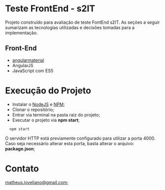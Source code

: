 # Teste FrontEnd - s2IT

Projeto construído para avaliação de teste FontEnd s2IT. 
As seções a seguir sumarizam as tecnologias utilizadas e decisões tomadas para a implementação.

## Front-End
- [angularmaterial](https://material.angularjs.org/)
- AngularJS
- JavaScript com ES5

# Execução do Projeto

- Instalar o [NodeJS](https://nodejs.org/en/) e [NPM](https://www.npmjs.com/);
- Clonar o repositório;
- Entrar via terminal na pasta raiz do projeto;
- Executar o projeto via **npm start**;
```shell
  npm start
```

O servidor HTTP está previamente configurado para utilizar a porta 4000. Caso seja necessário alterar esta porta, basta alterar o arquivo: **package.json**;

# Contato

matheus.joveliano@gmail.com;
